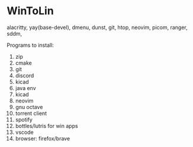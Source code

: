 # WinToLin

alacritty, yay(base-devel), dmenu, dunst, git, htop, neovim, picom, ranger, sddm,


Programs to install:
  1. zip
  2. cmake
  3. git
  4. discord
  5. kicad
  6. java env
  7. kicad
  8. neovim
  9. gnu octave
  10. torrent client
  11. spotify
  12. bottles/lutris for win apps
  13. vscode
  14. browser: firefox/brave
